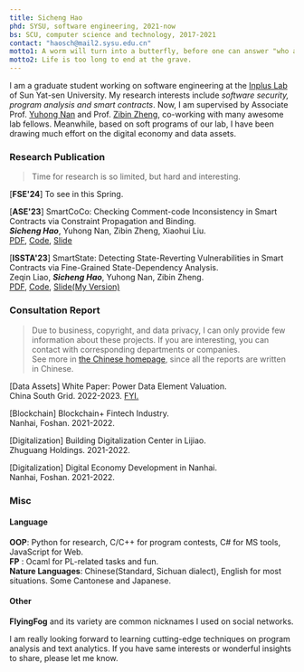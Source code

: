 ```yaml
---
title: Sicheng Hao
phd: SYSU, software engineering, 2021-now
bs: SCU, computer science and technology, 2017-2021
contact: "haosch@mail2.sysu.edu.cn"
motto1: A worm will turn into a butterfly, before one can answer "who am I".
motto2: Life is too long to end at the grave.
---
```


I am a graduate student working on software engineering at the [Inplus Lab](https://inpluslab.com/) of Sun Yat-sen University. My research interests include *software security, program analysis and smart contracts*. Now, I am  supervised by Associate Prof. [Yuhong Nan](https://nanyuhong.github.io/) and Prof. [Zibin Zheng](http://www.zibinzheng.com), co-working with many awesome lab fellows. Meanwhile, based on soft programs of our lab, I have been drawing much effort on the digital economy and data assets. 

### Research Publication
> Time for research is so limited, but hard and interesting.

[**FSE'24**] To see in this Spring.


[**ASE'23**] SmartCoCo: Checking Comment-code Inconsistency in Smart Contracts via Constraint Propagation and Binding.   
***Sicheng Hao***, Yuhong Nan, Zibin Zheng, Xiaohui Liu.  
[PDF](https://ieeexplore.ieee.org/document/10298432/), [Code](https://github.com/FlyingFog/SmartCoCo), [Slide](./pdf/SmartCoCo%20Slide.pdf)


[**ISSTA'23**] SmartState: Detecting State-Reverting Vulnerabilities in Smart Contracts via Fine-Grained State-Dependency Analysis.   
Zeqin Liao, ***Sicheng Hao***, Yuhong Nan, Zibin Zheng.  
[PDF](https://doi.org/10.1145/3597926.3598111), [Code](https://github.com/InPlusLab/SmartState), [Slide(My Version)](./pdf/SmartState%20Slide.pdf)


### Consultation Report
> Due to business, copyright, and data privacy, I can only provide few information about these projects. If you are interesting, you can contact with corresponding departments or companies.   
> See more in [the Chinese homepage](./zh), since all the reports are written in Chinese.

[Data Assets]  White Paper: Power Data Element Valuation.    
China South Grid. 2022-2023. [FYI.](https://baike.baidu.com/item/%E7%94%B5%E5%8A%9B%E6%95%B0%E6%8D%AE%E8%A6%81%E7%B4%A0%E4%BB%B7%E5%80%BC%E8%AF%84%E4%BC%B0%E7%99%BD%E7%9A%AE%E4%B9%A6/63038844?fr=ge_ala)
 
[Blockchain]  Blockchain+ Fintech Industry.    
Nanhai, Foshan. 2021-2022. 

[Digitalization] Building Digitalization Center in Lijiao.   
Zhuguang Holdings. 2021-2022.

[Digitalization] Digital Economy Development in Nanhai.   
Nanhai, Foshan. 2021-2022.


### Misc

#### Language
**OOP**: Python for research, C/C++ for program contests, C# for MS tools, JavaScript for Web.      
**FP** : Ocaml for PL-related tasks and fun.          
**Nature Languages**: Chinese(Standard, Sichuan dialect), English for most situations. Some Cantonese and Japanese.


#### Other
**FlyingFog** and its variety are common nicknames I used on social networks.

I am really looking forward to learning cutting-edge techniques on program analysis and text analytics. If you have same interests or wonderful insights to share, please let me know.